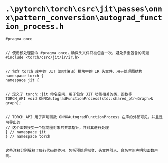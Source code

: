 # `.\pytorch\torch\csrc\jit\passes\onnx\pattern_conversion\autograd_function_process.h`

```
#pragma once


// 使用预处理指令 #pragma once，确保头文件只被包含一次，避免多重包含的问题
#include <torch/csrc/jit/ir/ir.h>


// 包含 torch 库中的 JIT（即时编译）模块中的 IR 头文件，用于处理图结构
namespace torch {
namespace jit {


// 定义了 torch::jit 命名空间，用于包含 JIT 功能相关的类、函数等
TORCH_API void ONNXAutogradFunctionProcess(std::shared_ptr<Graph>& graph);


// TORCH_API 用于声明函数 ONNXAutogradFunctionProcess 在库的外部可见，并且是可导出的
// 这个函数接受一个指向图对象的共享指针，并对其进行处理
} // namespace jit
} // namespace torch


这些注释分别解释了每行代码的作用，包括预处理指令、头文件引入、命名空间声明和函数声明。
```